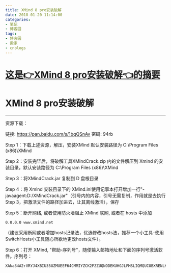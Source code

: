 ```yaml
---
title: XMind 8 pro安装破解
date: 2018-01-20 11:14:00
categories:
- 笔记
- 博客园
tags:
- 博客园
- 搬家
- cnblogs
---
```

# [这是👉XMind 8 pro安装破解👈的摘要](/2018/01/20/cnblog_8321674/)
<!--more-->
# XMind 8 pro安装破解

* * *

资源下载：

链接: https://pan.baidu.com/s/1bqQSnAv 密码: 94rb

Step 1：下载上述资源，解压，安装XMind 默认安装路径为 C:\Program Files (x86)\XMind

Step 2：安装完毕后，将破解工具XMindCrack.zip 内的文件解压到 Xmind 的安装目录，默认安装路径为 C:\Program Files
(x86)\XMind

Step 3：将XMindCrack.jar 复制到 D 盘根目录

Step 4：将 Xmind 安装目录下的
XMind.ini使用记事本打开增加一行"-javaagent:D:/XMindCrack.jar"（引号内的内容，引号无需复制，作用就是去执行Step
3，把激活文件的路径加进去，让其离线激活），保存

Step 5：断开网络, 或者使用防火墙阻止 XMind 联网, 或者在 hosts 中添加

```
0.0.0.0 www.xmind.net
```
（建议采用断网或者增加hosts记录法，优选修改hosts法，推荐一个小工具-使用SwitchHosts小工具随心所欲地更改hosts文件）。

Step 6：打开 XMind, "帮助-序列号"，随便输入邮箱地址和下面的序列号激活软件。序列号：
```
XAka34A2rVRYJ4XBIU35UZMUEEF64CMMIYZCK2FZZUQNODEKUHGJLFMSLIQMQUCUBXRENLK6NZL37JXP4PZXQFILMQ2RG5R7G4QNDO3PSOEUBOCDRYSSXZGRARV6MGA33TN2AMUBHEL4FXMWYTTJDEINJXUAV4BAYKBDCZQWVF3LWYXSDCXY546U3NBGOI3ZPAP2SO3CSQFNB7VVIY123456789012345
```